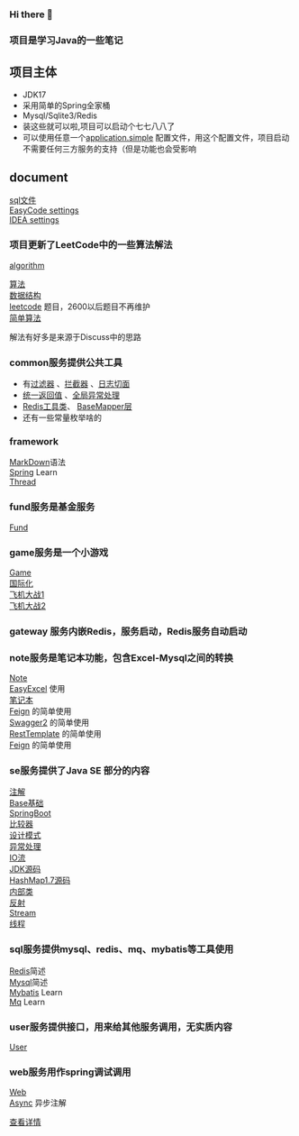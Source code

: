 ### Hi there 👋

<!--
**icboluo/icboluo** is a ✨ _special_ ✨ repository because its `README.md` (this file) appears on your GitHub profile.

Here are some ideas to get you started:

- 🔭 I’m currently working on ...
- 🌱 I’m currently learning ...
- 👯 I’m looking to collaborate on ...
- 🤔 I’m looking for help with ...
- 💬 Ask me about ...
- 📫 How to reach me: ...
- 😄 Pronouns: ...
- ⚡ Fun fact: ...
-->

### 项目是学习Java的一些笔记

## 项目主体

* JDK17
* 采用简单的Spring全家桶
* Mysql/Sqlite3/Redis
* 装这些就可以啦,项目可以启动个七七八八了
* 可以使用任意一个[application.simple](icboluo-note/src/main/resources/application-simple.yml)
  配置文件，用这个配置文件，项目启动不需要任何三方服务的支持（但是功能也会受影响

## document

[sql文件](document/sql)\
[EasyCode settings](document/EasyCodeConfig.json)\
[IDEA settings](document/settings.zip)

### 项目更新了LeetCode中的一些算法解法

[algorithm](icboluo-algorithm/src/main/java/com/icboluo)

[算法](icboluo-algorithm/src/main/java/com/icboluo/algorithm)\
[数据结构](icboluo-algorithm/src/main/java/com/icboluo/datastructure)\
[leetcode](icboluo-algorithm/src/main/java/com/icboluo/leetcode) 题目，2600以后题目不再维护\
[简单算法](icboluo-algorithm/src/main/java/com/icboluo/leetcode/simple.md)

解法有好多是来源于Discuss中的思路

### common服务提供公共工具

- 有[过滤器](icboluo-common/icboluo-supper/src/main/java/com/icboluo/filter/HttpFilter.java)
  、[拦截器](icboluo-common/icboluo-supper/src/main/java/com/icboluo/interceptor/WebContextInterceptor.java)
  、[日志切面](icboluo-common/icboluo-supper/src/main/java/com/icboluo/aop/HttpAspect.java)
- [统一返回值](icboluo-common/icboluo-supper/src/main/java/com/icboluo/common/ResponseResultHandler.java)
  、[全局异常处理](icboluo-common/icboluo-supper/src/main/java/com/icboluo/common/GlobalControllerExceptionHandler.java)
- [Redis工具类](icboluo-common/icboluo-mapper/src/main/java/com/icboluo/common/redis/RedisLogAspect.java)、
[BaseMapper层](icboluo-common/icboluo-mapper/src/main/java/com/icboluo/common/MyBaseMapper.java) 
- 还有一些常量枚举啥的

### framework

[MarkDown](icboluo-framework/icboluo-framework-base/src/main/java/com/icboluo/framework/MarkDown.md)语法\
[Spring](icboluo-framework/icboluo-framework-base/src/main/java/com/icboluo/spring) Learn\
[Thread](icboluo-framework/icboluo-framework-base/src/main/java/com/icboluo/thread)

### fund服务是基金服务

[Fund](icboluo-fund/src/main/java/com/icboluo)

### game服务是一个小游戏

[Game](icboluo-game/src/main/java/com/icboluo)\
[国际化](icboluo-game/src/main/resources/i18n)\
[飞机大战1](icboluo-game/src/main/java/com/icboluo/fjdz)\
[飞机大战2](icboluo-game/src/main/java/com/icboluo/plane2)

### gateway 服务内嵌Redis，服务启动，Redis服务自动启动

### note服务是笔记本功能，包含Excel-Mysql之间的转换

[Note](icboluo-note/src/main/java/com/icboluo)\
[EasyExcel](icboluo-note/src/main/java/com/icboluo/controller/ExcelController.java) 使用\
[笔记本](icboluo-note/src/main/java/com/icboluo/controller/TimeNoteController.java)\
[Feign](icboluo-note/src/main/java/com/icboluo/feign/UserFeign.java) 的简单使用\
[Swagger2](icboluo-note/src/main/java/com/icboluo/Swagger2.java) 的简单使用\
[RestTemplate](icboluo-note/src/main/java/com/icboluo/Swagger2.java) 的简单使用\
[Feign](icboluo-note/src/main/java/com/icboluo/Swagger2.java) 的简单使用

### se服务提供了Java SE 部分的内容

[注解](icboluo-se/src/main/java/com/icboluo/annotation)\
[Base基础](icboluo-se/src/main/java/com/icboluo/base/clazz.md)\
[SpringBoot](icboluo-se/src/main/java/com/icboluo/base/spring.md)\
[比较器](icboluo-se/src/main/java/com/icboluo/compare)\
[设计模式](icboluo-se/src/main/java/com/icboluo/designpattern)\
[异常处理](icboluo-se/src/main/java/com/icboluo/exception)\
[IO流](icboluo-se/src/main/java/com/icboluo/file)\
[JDK源码](icboluo-se/src/main/java/com/icboluo/jdk)\
[HashMap1.7源码](icboluo-se/src/main/java/com/icboluo/jdk/hashmap/HashMap7.java)\
[内部类](icboluo-se/src/main/java/com/icboluo/nonameclass)\
[反射](icboluo-se/src/main/java/com/icboluo/reflect)\
[Stream](icboluo-se/src/main/java/com/icboluo/stream)\
[线程](icboluo-se/src/main/java/com/icboluo/thread)

### sql服务提供mysql、redis、mq、mybatis等工具使用

[Redis](icboluo-sql/src/main/java/com/icboluo/Redis.md)简述\
[Mysql](icboluo-sql/src/main/java/com/icboluo/Mysql.md)简述\
[Mybatis](icboluo-sql/src/main/java/com/icboluo/Mybatis.md) Learn\
[Mq](icboluo-sql/src/main/java/com/icboluo/mq) Learn

### user服务提供接口，用来给其他服务调用，无实质内容

[User](icboluo-user/src/main/java/com/icboluo)

### web服务用作spring调试调用

[Web](icboluo-web/src/main/java/com/icboluo)\
[Async](icboluo-web/src/main/java/com/icboluo/controller/AsyncController.java) 异步注解

[查看详情](document/README.md)

